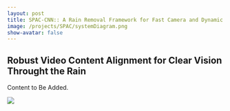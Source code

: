 ```yaml
---
layout: post
title: SPAC-CNN:: A Rain Removal Framework for Fast Camera and Dynamic Scenes
image: /projects/SPAC/systemDiagram.png
show-avatar: false
---
```


## Robust Video Content Alignment for Clear Vision Throught the Rain

Content to Be Added.

![](https://hotndy.github.io/projects/SPAC/systemDiagram.png)

